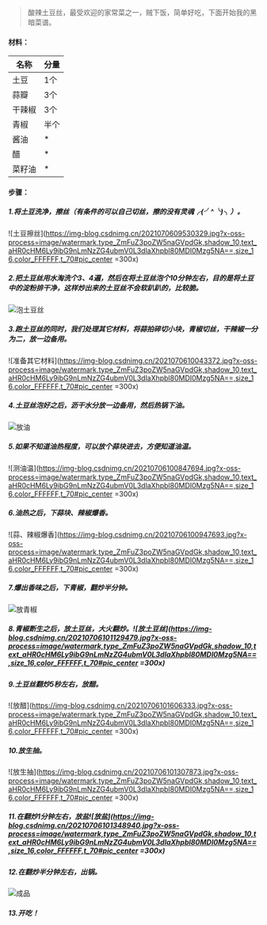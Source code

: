 ﻿> 酸辣土豆丝，最受欢迎的家常菜之一，贼下饭，简单好吃，下面开始我的黑暗菜谱。
#### 材料：
| 名称 | 分量 |
|--|--|
| 土豆 |1个  |
| 蒜瓣|3个 |
| 干辣椒| 3个|
| 青椒|半个 |
|酱油| *|
|醋|*|
|菜籽油|*|

#### 步骤：
##### 1.将土豆洗净，擦丝（有条件的可以自己切丝，擦的没有灵魂╭(╯^╰)╮）。
![土豆擦丝](https://img-blog.csdnimg.cn/2021070609530329.jpg?x-oss-process=image/watermark,type_ZmFuZ3poZW5naGVpdGk,shadow_10,text_aHR0cHM6Ly9ibG9nLmNzZG4ubmV0L3dlaXhpbl80MDI0Mzg5NA==,size_16,color_FFFFFF,t_70#pic_center =300x)
##### 2.把土豆丝用水淘洗个3、4遍，然后在将土豆丝泡个10分钟左右，目的是将土豆中的淀粉排干净，这样炒出来的土豆丝不会软趴趴的，比较脆。
![泡土豆丝](https://img-blog.csdnimg.cn/2021070610024868.jpg?x-oss-process=image/watermark,type_ZmFuZ3poZW5naGVpdGk,shadow_10,text_aHR0cHM6Ly9ibG9nLmNzZG4ubmV0L3dlaXhpbl80MDI0Mzg5NA==,size_16,color_FFFFFF,t_70#pic_center)
##### 3.跑土豆丝的同时，我们处理其它材料，将蒜拍碎切小块，青椒切丝，干辣椒一分为二，放一边备用。
![准备其它材料](https://img-blog.csdnimg.cn/2021070610043372.jpg?x-oss-process=image/watermark,type_ZmFuZ3poZW5naGVpdGk,shadow_10,text_aHR0cHM6Ly9ibG9nLmNzZG4ubmV0L3dlaXhpbl80MDI0Mzg5NA==,size_16,color_FFFFFF,t_70#pic_center =300x)
##### 4.土豆丝泡好之后，沥干水分放一边备用，然后热锅下油。
![放油](https://img-blog.csdnimg.cn/20210706100622408.jpg?x-oss-process=image/watermark,type_ZmFuZ3poZW5naGVpdGk,shadow_10,text_aHR0cHM6Ly9ibG9nLmNzZG4ubmV0L3dlaXhpbl80MDI0Mzg5NA==,size_16,color_FFFFFF,t_70#pic_center)
##### 5.如果不知道油热程度，可以放个蒜块进去，方便知道油温。
![测油温](https://img-blog.csdnimg.cn/20210706100847694.jpg?x-oss-process=image/watermark,type_ZmFuZ3poZW5naGVpdGk,shadow_10,text_aHR0cHM6Ly9ibG9nLmNzZG4ubmV0L3dlaXhpbl80MDI0Mzg5NA==,size_16,color_FFFFFF,t_70#pic_center =300x)
##### 6.油热之后，下蒜块、辣椒爆香。
![蒜、辣椒爆香](https://img-blog.csdnimg.cn/20210706100947693.jpg?x-oss-process=image/watermark,type_ZmFuZ3poZW5naGVpdGk,shadow_10,text_aHR0cHM6Ly9ibG9nLmNzZG4ubmV0L3dlaXhpbl80MDI0Mzg5NA==,size_16,color_FFFFFF,t_70#pic_center =300x)
##### 7.爆出香味之后，下青椒，翻炒半分钟。
![放青椒](https://img-blog.csdnimg.cn/20210706101048768.jpg?x-oss-process=image/watermark,type_ZmFuZ3poZW5naGVpdGk,shadow_10,text_aHR0cHM6Ly9ibG9nLmNzZG4ubmV0L3dlaXhpbl80MDI0Mzg5NA==,size_16,color_FFFFFF,t_70#pic_center)
##### 8.青椒断生之后，放土豆丝，大火翻炒。![放土豆丝](https://img-blog.csdnimg.cn/20210706101129479.jpg?x-oss-process=image/watermark,type_ZmFuZ3poZW5naGVpdGk,shadow_10,text_aHR0cHM6Ly9ibG9nLmNzZG4ubmV0L3dlaXhpbl80MDI0Mzg5NA==,size_16,color_FFFFFF,t_70#pic_center =300x)
##### 9.土豆丝翻炒5秒左右，放醋。
![放醋](https://img-blog.csdnimg.cn/20210706101606333.jpg?x-oss-process=image/watermark,type_ZmFuZ3poZW5naGVpdGk,shadow_10,text_aHR0cHM6Ly9ibG9nLmNzZG4ubmV0L3dlaXhpbl80MDI0Mzg5NA==,size_16,color_FFFFFF,t_70#pic_center =300x)

##### 10.放生抽。
![放生抽](https://img-blog.csdnimg.cn/20210706101307873.jpg?x-oss-process=image/watermark,type_ZmFuZ3poZW5naGVpdGk,shadow_10,text_aHR0cHM6Ly9ibG9nLmNzZG4ubmV0L3dlaXhpbl80MDI0Mzg5NA==,size_16,color_FFFFFF,t_70#pic_center =300x)
##### 11.在翻炒1分钟左右，放盐![放盐](https://img-blog.csdnimg.cn/20210706101348940.jpg?x-oss-process=image/watermark,type_ZmFuZ3poZW5naGVpdGk,shadow_10,text_aHR0cHM6Ly9ibG9nLmNzZG4ubmV0L3dlaXhpbl80MDI0Mzg5NA==,size_16,color_FFFFFF,t_70#pic_center =300x)
##### 12.在翻炒半分钟左右，出锅。
![成品](https://img-blog.csdnimg.cn/20210706101518781.jpg?x-oss-process=image/watermark,type_ZmFuZ3poZW5naGVpdGk,shadow_10,text_aHR0cHM6Ly9ibG9nLmNzZG4ubmV0L3dlaXhpbl80MDI0Mzg5NA==,size_16,color_FFFFFF,t_70#pic_center)
##### 13.开吃！






